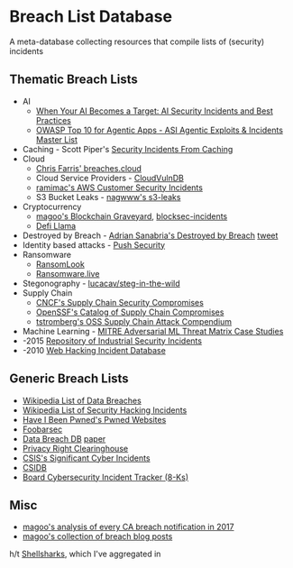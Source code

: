 # Breach List Database
A meta-database collecting resources that compile lists of (security) incidents

## Thematic Breach Lists

* AI
  * [When Your AI Becomes a Target: AI Security Incidents and Best Practices](https://ojs.aaai.org/index.php/AAAI/article/view/30347)
  * [OWASP Top 10 for Agentic Apps - ASI Agentic Exploits & Incidents Master List](https://github.com/almogbhl/www-project-top-10-for-large-language-model-applications/blob/b2ab40aebc9d9cac5601775cbffd69ac462a6bd9/initiatives/agent_security_initiative/ASI%20Agentic%20Exploits%20%26%20Incidents/ASI_Agentic_Exploits_Incidents.md)
* Caching - Scott Piper's [Security Incidents From Caching](https://github.com/0xdabbad00/security_incidents_from_caching)
* Cloud
    * [Chris Farris' breaches.cloud](https://breaches.cloud)
    * Cloud Service Providers - [CloudVulnDB](https://cloudvulndb.org)
    * [ramimac's AWS Customer Security Incidents](https://github.com/ramimac/aws-customer-security-incidents)
    * S3 Bucket Leaks - [nagwww's s3-leaks](https://github.com/nagwww/s3-leaks)
* Cryptocurrency 
    * [magoo's Blockchain Graveyard](https://magoo.github.io/Blockchain-Graveyard/), [blocksec-incidents](https://github.com/m4xx101/blocksec-incidents)
    * [Defi Llama](https://defillama.com/hacks)
* Destroyed by Breach - [Adrian Sanabria's Destroyed by Breach](https://docs.google.com/spreadsheets/d/15CTPcgZQenWKDLDTQ2ibveUM4i7Of_n20TzdTi23xcg/edit#gid=0) [tweet](https://twitter.com/sawaba/status/1553938672667566082)
* Identity based attacks - [Push Security](https://pushsecurity.com/blog/identity-attacks-in-the-wild/)
* Ransomware 
    * [RansomLook](https://www.ransomlook.io/recent)
    * [Ransomware.live](https://ransomware.live/#/)
* Stegonography - [lucacav/steg-in-the-wild](https://github.com/lucacav/steg-in-the-wild)
* Supply Chain
    * [CNCF's Supply Chain Security Compromises](https://github.com/cncf/tag-security/tree/main/community/catalog/compromises)
    * [OpenSSF's Catalog of Supply Chain Compromises ](https://docs.google.com/spreadsheets/d/1DhIl2Khh4ugZWX3M9zJgJoO-M2w42aKQzKjD7_-R8q8/edit?gid=0#gid=0)
    * [tstromberg's OSS Supply Chain Attack Compendium](https://github.com/tstromberg/supplychain-attack-data)
* Machine Learning - [MITRE Adversarial ML Threat Matrix Case Studies](https://github.com/mitre/advmlthreatmatrix)
* -2015 [Repository of Industrial Security Incidents](https://www.risidata.com/Database)
* -2010 [Web Hacking Incident Database](http://projects.webappsec.org/w/page/13246995/Web-Hacking-Incident-Database)

## Generic Breach Lists

* [Wikipedia List of Data Breaches](https://en.wikipedia.org/wiki/List_of_data_breaches)
* [Wikipedia List of Security Hacking Incidents](https://en.wikipedia.org/wiki/List_of_security_hacking_incidents)
* [Have I Been Pwned's Pwned Websites](https://haveibeenpwned.com/PwnedWebsites)
* [Foobarsec](https://foobarsec.com/)
* [Data Breach DB](https://databreachdb.com/) [paper](https://dl.acm.org/doi/pdf/10.1145/3439873)
* [Privacy Right Clearinghouse](https://privacyrights.org/data-breaches)
* [CSIS's Significant Cyber Incidents](https://www.csis.org/programs/strategic-technologies-program/significant-cyber-incidents)
* [CSIDB](https://www.csidb.net/)
* [Board Cybersecurity Incident Tracker (8-Ks)](https://www.board-cybersecurity.com/incidents/tracker/)

## Misc

* [magoo's analysis of every CA breach notification in 2017](https://medium.com/starting-up-security/learning-from-californias-data-breaches-f63920820626)
* [magoo's collection of breach blog posts](https://scrty.io/breach-blog-posts)

h/t [Shellsharks](https://shellsharks.com/infosec-tools#breaches-incidents--leaks), which I've aggregated in 
